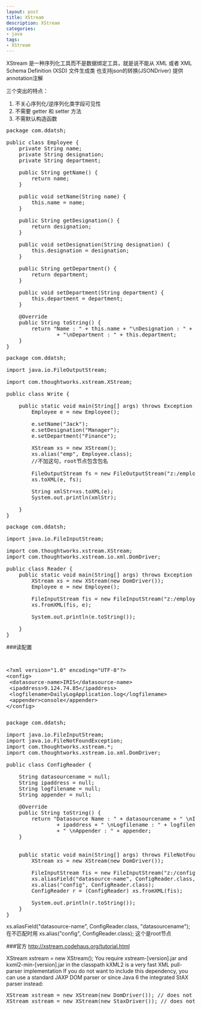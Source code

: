 ```yaml
---
layout: post
title: XStream
description: XStream
categories:
- java
tags:
- XStream
---
```

XStream 是一种序列化工具而不是数据绑定工具，就是说不能从 XML 或者 XML Schema Definition (XSD) 文件生成类
也支持json的转换(JSONDriver)
提供annotation注解

三个突出的特点：
1. 不关心序列化/逆序列化类字段可见性
2. 不需要 getter 和 setter 方法
3. 不需默认构造函数

<pre class="prettyprint">
package com.ddatsh;

public class Employee {
	private String name;
	private String designation;
	private String department;

	public String getName() {
		return name;
	}

	public void setName(String name) {
		this.name = name;
	}

	public String getDesignation() {
		return designation;
	}

	public void setDesignation(String designation) {
		this.designation = designation;
	}

	public String getDepartment() {
		return department;
	}

	public void setDepartment(String department) {
		this.department = department;
	}

	@Override
	public String toString() {
		return "Name : " + this.name + "\nDesignation : " + this.designation
				+ "\nDepartment : " + this.department;
	}
}
</pre>

<pre class="prettyprint">
package com.ddatsh;

import java.io.FileOutputStream;

import com.thoughtworks.xstream.XStream;

public class Write {

	public static void main(String[] args) throws Exception {
		Employee e = new Employee();

		e.setName("Jack");
		e.setDesignation("Manager");
		e.setDepartment("Finance");

		XStream xs = new XStream();
		xs.alias("emp", Employee.class);
		//不加这句，root节点包含包名

		FileOutputStream fs = new FileOutputStream("z:/employeedata.txt");
		xs.toXML(e, fs);
		
		String xmlStr=xs.toXML(e);
		System.out.println(xmlStr);

	}
}
</pre>



<pre class="prettyprint">
package com.ddatsh;

import java.io.FileInputStream;

import com.thoughtworks.xstream.XStream;
import com.thoughtworks.xstream.io.xml.DomDriver;

public class Reader {
	public static void main(String[] args) throws Exception {
		XStream xs = new XStream(new DomDriver());
		Employee e = new Employee();

		FileInputStream fis = new FileInputStream("z:/employeedata.txt");
		xs.fromXML(fis, e);

		System.out.println(e.toString());

	}
}
</pre>


###读配置
<pre class="prettyprint"><xmp>
<?xml version="1.0" encoding="UTF-8"?>
<config>
 <datasource-name>IRIS</datasource-name>
 <ipaddress>9.124.74.85</ipaddress>
 <logfilename>DailyLogApplication.log</logfilename>
 <appender>console</appender>
</config>
</xmp></pre>


<pre class="prettyprint">
package com.ddatsh;

import java.io.FileInputStream;
import java.io.FileNotFoundException;
import com.thoughtworks.xstream.*;
import com.thoughtworks.xstream.io.xml.DomDriver;

public class ConfigReader {

	String datasourcename = null;
	String ipaddress = null;
	String logfilename = null;
	String appender = null;

	@Override
	public String toString() {
		return "Datasource Name : " + datasourcename + " \nIP Address : "
				+ ipaddress + " \nLogfilename : " + logfilename
				+ " \nAppender : " + appender;
	}


	public static void main(String[] args) throws FileNotFoundException {
		XStream xs = new XStream(new DomDriver());

		FileInputStream fis = new FileInputStream("z:/config.xml");
		xs.aliasField("datasource-name", ConfigReader.class, "datasourcename");
		xs.alias("config", ConfigReader.class);
		ConfigReader r = (ConfigReader) xs.fromXML(fis);

		System.out.println(r.toString());
	}
}
</pre>

xs.aliasField("datasource-name", ConfigReader.class, "datasourcename");
在不匹配时用
xs.alias("config", ConfigReader.class);
这个是root节点


###官方
http://xstream.codehaus.org/tutorial.html

XStream xstream = new XStream();
You require xstream-[version].jar and kxml2-min-[version].jar in the classpath
kXML2 is a very fast XML pull-parser implementation
If you do not want to include this dependency, you can use a standard JAXP DOM parser
or since Java 6 the integrated StAX parser instead:

<pre class="prettyprint">
XStream xstream = new XStream(new DomDriver()); // does not require XPP3 library
XStream xstream = new XStream(new StaxDriver()); // does not require XPP3 library
</pre>